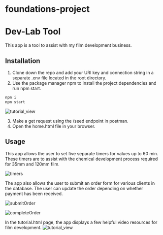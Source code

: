 # foundations-project
# Dev-Lab Tool

This app is a tool to assist with my film development business.

## Installation

1. Clone down the repo and add your URI key and connection string in a separate .env file located in the root directory.
2. Use the package manager npm to install the project dependencies and run npm start.

```bash
npm i
npm start
```
![tutorial_view](https://user-images.githubusercontent.com/89419167/144326806-2e67f5b0-cb3a-4160-81ac-df0d5aa57f55.png)

3. Make a get request using the /seed endpoint in postman.
4. Open the home.html file in your browser.

## Usage

This app allows the user to set five separate timers for values up to 60 min. 
These timers are to assist with the chemical development process required for 35mm and 120mm film.

![timers](https://user-images.githubusercontent.com/89419167/144326880-071565c5-377b-4f6c-ba9a-125213cf72b8.gif)

The app also allows the user to submit an order form for various clients in the database. The user can update the order depending on whether payment has been received.

![submitOrder](https://user-images.githubusercontent.com/89419167/144326918-026402b4-5499-47ac-bcea-f4655f735675.gif)

![completeOrder](https://user-images.githubusercontent.com/89419167/144326940-04f9ef70-3219-4aad-9f8c-dbcc53fd1c0f.gif)

In the tutorial.html page, the app displays a few helpful video resources for film development.
![tutorial_view](https://user-images.githubusercontent.com/89419167/144326806-2e67f5b0-cb3a-4160-81ac-df0d5aa57f55.png)


